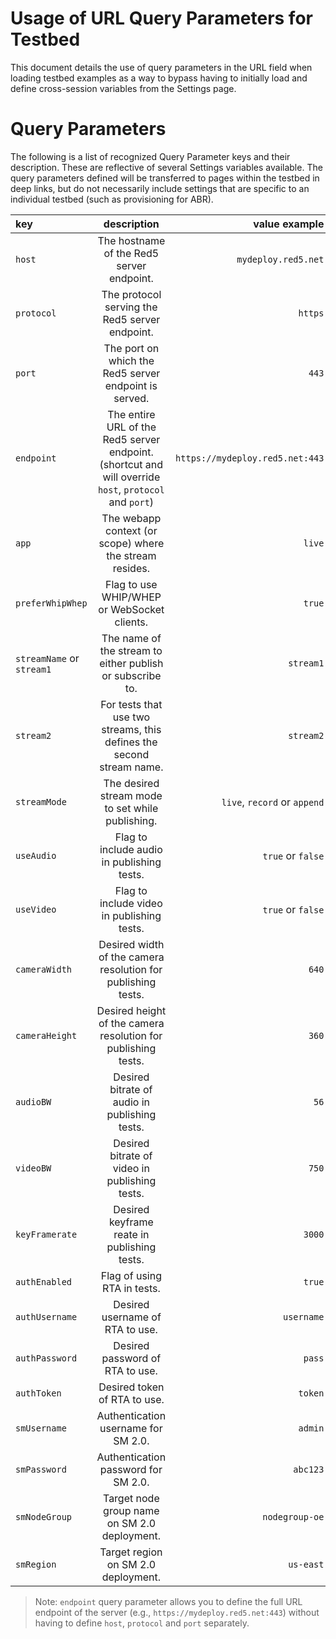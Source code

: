 # Usage of URL Query Parameters for Testbed

This document details the use of query parameters in the URL field when loading testbed examples as a way to bypass having to initially load and define cross-session variables from the Settings page.

# Query Parameters

The following is a list of recognized Query Parameter keys and their description. These are reflective of several Settings variables available. The query parameters defined will be transferred to pages within the testbed in deep links, but do not necessarily include settings that are specific to an individual testbed (such as provisioning for ABR).

| key | description | value example |
| :--- | :---: | ---: |
| `host` | The hostname of the Red5 server endpoint. | `mydeploy.red5.net` |
| `protocol` | The protocol serving the Red5 server endpoint. | `https` |
| `port` | The port on which the Red5 server endpoint is served. | `443` |
| `endpoint` | The entire URL of the Red5 server endpoint. (shortcut and will override `host`, `protocol` and `port`) | `https://mydeploy.red5.net:443` |
| `app` | The webapp context (or scope) where the stream resides. | `live` |
| `preferWhipWhep` | Flag to use WHIP/WHEP or WebSocket clients. | `true` |
| `streamName` or `stream1` | The name of the stream to either publish or subscribe to. | `stream1` |
| `stream2` | For tests that use two streams, this defines the second stream name. | `stream2` |
| `streamMode` | The desired stream mode to set while publishing. | `live`, `record` or `append` |
| `useAudio` | Flag to include audio in publishing tests. | `true` or `false` |
| `useVideo` | Flag to include video in publishing tests. | `true` or `false` |
| `cameraWidth` | Desired width of the camera resolution for publishing tests. | `640` |
| `cameraHeight` | Desired height of the camera resolution for publishing tests. | `360` |
| `audioBW` | Desired bitrate of audio in publishing tests. | `56` |
| `videoBW` | Desired bitrate of video in publishing tests. | `750` |
| `keyFramerate` | Desired keyframe reate in publishing tests. | `3000` |
| `authEnabled` | Flag of using RTA in tests. | `true` |
| `authUsername` | Desired username of RTA to use. | `username` |
| `authPassword` | Desired password of RTA to use. | `pass` |
| `authToken` | Desired token of RTA to use. | `token` |
| `smUsername` | Authentication username for SM 2.0. | `admin` |
| `smPassword` | Authentication password for SM 2.0. | `abc123` |
| `smNodeGroup` | Target node group name on SM 2.0 deployment. | `nodegroup-oe` |
| `smRegion` | Target region on SM 2.0 deployment. | `us-east` |

> Note: `endpoint` query parameter allows you to define the full URL endpoint of the server (e.g., `https://mydeploy.red5.net:443`) without having to define `host`, `protocol` and `port` separately.


